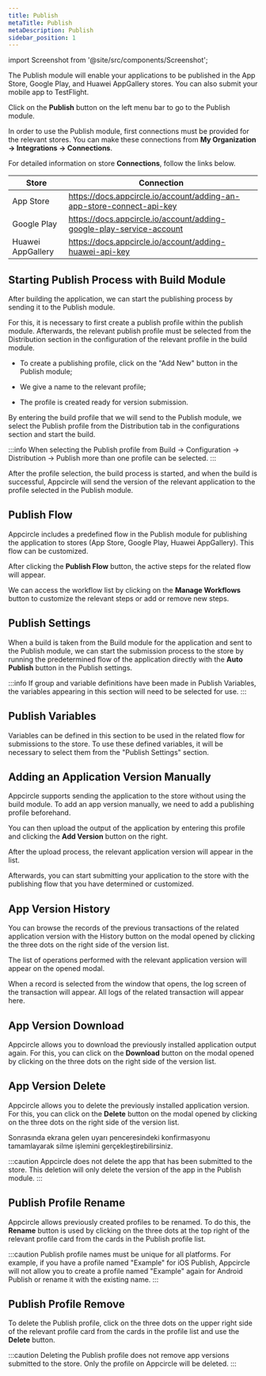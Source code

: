 ```yaml
---
title: Publish
metaTitle: Publish
metaDescription: Publish
sidebar_position: 1
---
```


import Screenshot from '@site/src/components/Screenshot';

The Publish module will enable your applications to be published in the App Store, Google Play, and Huawei AppGallery stores. You can also submit your mobile app to TestFlight.

Click on the **Publish** button on the left menu bar to go to the Publish module.

<Screenshot url='https://cdn.appcircle.io/docs/assets/publish-main.png' />

In order to use the Publish module, first connections must be provided for the relevant stores. You can make these connections from **My Organization -> Integrations -> Connections**.

For detailed information on store **Connections**, follow the links below.

|Store|Connection|
|----------|-----------|
|App Store|https://docs.appcircle.io/account/adding-an-app-store-connect-api-key|
|Google Play| https://docs.appcircle.io/account/adding-google-play-service-account|
|Huawei AppGallery| https://docs.appcircle.io/account/adding-huawei-api-key|

## Starting Publish Process with Build Module

After building the application, we can start the publishing process by sending it to the Publish module.

For this, it is necessary to first create a publish profile within the publish module. Afterwards, the relevant publish profile must be selected from the Distribution section in the configuration of the relevant profile in the build module.

- To create a publishing profile, click on the "Add New" button in the Publish module;

<Screenshot url='https://cdn.appcircle.io/docs/assets/publish-add-new.png' />

- We give a name to the relevant profile;

<Screenshot url='https://cdn.appcircle.io/docs/assets/publish-new-profile.png' />

- The profile is created ready for version submission.

<Screenshot url='https://cdn.appcircle.io/docs/assets/publish-empty-profile.png' />

By entering the build profile that we will send to the Publish module, we select the Publish profile from the Distribution tab in the configurations section and start the build.

<Screenshot url='https://cdn.appcircle.io/docs/assets/publish-build.png' />

:::info
When selecting the Publish profile from Build -> Configuration -> Distribution -> Publish more than one profile can be selected.
:::

After the profile selection, the build process is started, and when the build is successful, Appcircle will send the version of the relevant application to the profile selected in the Publish module.

<Screenshot url='https://cdn.appcircle.io/docs/assets/publish-build-success.png' />

## Publish Flow

Appcircle includes a predefined flow in the Publish module for publishing the application to stores (App Store, Google Play, Huawei AppGallery). This flow can be customized.

<Screenshot url='https://cdn.appcircle.io/docs/assets/publish-flow-button.png' />

After clicking the **Publish Flow** button, the active steps for the related flow will appear.

<Screenshot url='https://cdn.appcircle.io/docs/assets/publish-flow-w.png' />

We can access the workflow list by clicking on the **Manage Workflows** button to customize the relevant steps or add or remove new steps.

<Screenshot url='https://cdn.appcircle.io/docs/assets/publish-workflows.png' />

## Publish Settings

When a build is taken from the Build module for the application and sent to the Publish module, we can start the submission process to the store by running the predetermined flow of the application directly with the **Auto Publish** button in the Publish settings.

<Screenshot url='https://cdn.appcircle.io/docs/assets/publish-settings.png' />

:::info
If group and variable definitions have been made in Publish Variables, the variables appearing in this section will need to be selected for use.
:::

## Publish Variables

Variables can be defined in this section to be used in the related flow for submissions to the store. To use these defined variables, it will be necessary to select them from the "Publish Settings" section.

<Screenshot url='https://cdn.appcircle.io/docs/assets/publish-variables.png' />

## Adding an Application Version Manually

Appcircle supports sending the application to the store without using the build module. To add an app version manually, we need to add a publishing profile beforehand.

<Screenshot url='https://cdn.appcircle.io/docs/assets/publish-manuel.png' />

You can then upload the output of the application by entering this profile and clicking the **Add Version** button on the right.

<Screenshot url='https://cdn.appcircle.io/docs/assets/publish-upload.png' />

After the upload process, the relevant application version will appear in the list. 

Afterwards, you can start submitting your application to the store with the publishing flow that you have determined or customized.

<Screenshot url='https://cdn.appcircle.io/docs/assets/publish-version-list.png' />

## App Version History

You can browse the records of the previous transactions of the related application version with the History button on the modal opened by clicking the three dots on the right side of the version list.

<Screenshot url='https://cdn.appcircle.io/docs/assets/publish-history-button.png' />

The list of operations performed with the relevant application version will appear on the opened modal.

<Screenshot url='https://cdn.appcircle.io/docs/assets/publish-history-list.png' />

When a record is selected from the window that opens, the log screen of the transaction will appear. All logs of the related transaction will appear here.

<Screenshot url='https://cdn.appcircle.io/docs/assets/publish-history-log.png' />

## App Version Download

Appcircle allows you to download the previously installed application output again. For this, you can click on the **Download** button on the modal opened by clicking on the three dots on the right side of the version list.

<Screenshot url='https://cdn.appcircle.io/docs/assets/publish-download.png' />

## App Version Delete

Appcircle allows you to delete the previously installed application version. For this, you can click on the **Delete** button on the modal opened by clicking on the three dots on the right side of the version list.

<Screenshot url='https://cdn.appcircle.io/docs/assets/publish-delete.png' />

Sonrasında ekrana gelen uyarı penceresindeki konfirmasyonu tamamlayarak silme işlemini gerçekleştirebilirsiniz.

<Screenshot url='https://cdn.appcircle.io/docs/assets/publish-delete-confirm.png' />

:::caution
Appcircle does not delete the app that has been submitted to the store. This deletion will only delete the version of the app in the Publish module.
:::

## Publish Profile Rename

Appcircle allows previously created profiles to be renamed. To do this, the **Rename** button is used by clicking on the three dots at the top right of the relevant profile card from the cards in the Publish profile list.

<Screenshot url='https://cdn.appcircle.io/docs/assets/publish-rename.png' />

:::caution
Publish profile names must be unique for all platforms. For example, if you have a profile named "Example" for iOS Publish, Appcircle will not allow you to create a profile named "Example" again for Android Publish or rename it with the existing name.
:::

## Publish Profile Remove

To delete the Publish profile, click on the three dots on the upper right side of the relevant profile card from the cards in the profile list and use the **Delete** button.

<Screenshot url='https://cdn.appcircle.io/docs/assets/publish-remove.png' />

:::caution
Deleting the Publish profile does not remove app versions submitted to the store. Only the profile on Appcircle will be deleted.
:::

<Screenshot url='https://cdn.appcircle.io/docs/assets/publish-remove-confirm.png' />